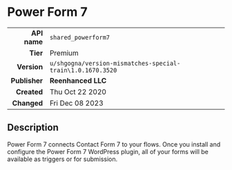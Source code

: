 # Power Form 7
| | |
|-:|-|
|**API name**|`shared_powerform7`|
|**Tier**|Premium|
|**Version**|`u/shgogna/version-mismatches-special-train\1.0.1670.3520`|
|**Publisher**|**Reenhanced LLC**|
|**Created**|Thu Oct 22 2020|
|**Changed**|Fri Dec 08 2023|

## Description
Power Form 7 connects Contact Form 7 to your flows. Once you install and configure the Power Form 7 WordPress plugin, all of your forms will be available as triggers or for submission.
